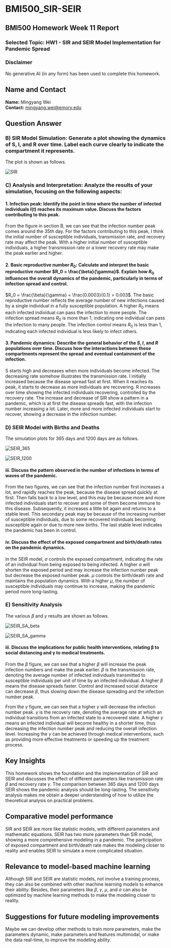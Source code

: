 # BMI500_SIR-SEIR
## BMI500 Homework Week 11 Report
### Selected Topic: HW1 - SIR and SEIR Model Implementation for Pandemic Spread
### Disclaimer
No generative AI (in any form) has been used to complete this homework.

## Name and Contact
**Name:** Mingyang Wei <br>
**Contact:** mingyang.wei@emory.edu

## Question Answer
### B) SIR Model Simulation: Generate a plot showing the dynamics of S, I, and R over time. Label each curve clearly to indicate the compartment it represents.
The plot is shown as follows.

![SIR](images/SIR.png "SIR Simulation")

### C) Analysis and Interpretation: Analyze the results of your simulation, focusing on the following aspects:
#### 1. **Infection peak:** Identify the point in time where the number of infected individuals $I(t)$ reaches its maximum value. Discuss the factors contributing to this peak.
From the figure in section B, we can see that the infection number peak comes around the 35th day. For the factors contributing to this peak, I think the initial number of susceptible individuals, transmission rate, and recovery rate may affect the peak. With a higher initial number of susceptible individuals, a higher transmission rate or a lower recovery rate may make the peak earlier and higher.

#### 2. **Basic reproductive number $R_0$:** Calculate and interpret the basic reproductive number $R_0 = \frac{\beta}{\gamma}$. Explain how $R_0$ influences the overall dynamics of the pandemic, particularly in terms of infection spread and control.
$R_0 = \frac{\beta}{\gamma} =  \frac{0.0003}{0.1} = 0.003$. The basic reproductive number reflects the average number of new infections caused by a single individual in a fully susceptible population. A higher $R_0$ means each infected individual can pass the infection to more people. The infection spread means $R_0$ is more than 1, indicating one individual can pass the infection to many people. The infection control means $R_0$ is less than 1, indicating each infected individual is less likely to infect others.


#### 3. **Pandemic dynamics:** Describe the general behavior of the $S$, $I$, and $R$ populations over time. Discuss how the interactions between these compartments represent the spread and eventual containment of the infection.
S starts high and decreases when more individuals become infected. The decreasing rate somehow illustrates the transmission rate. I initially increased because the disease spread fast at first. When it reaches its peak, it starts to decrease as more individuals are recovering. R increases over time showing the infected individuals recovering, controlled by the recovery rate. The increase and decrease of SIR show a pattern in a pandemic, which is at first the disease spreads fast, with the infection number increasing a lot. Later, more and more infected individuals start to recover, showing a decrease in the infection number.

### D) SEIR Model with Births and Deaths
The simulation plots for 365 days and 1200 days are as follows.

![SEIR_365](images/SEIR_365.png "SEIR Simulation for 365 Days")

![SEIR_1200](images/SEIR_1200.png "SEIR Simulation for 1200 Days")

#### iii. Discuss the pattern observed in the number of infections in terms of waves of the pandemic.
From the two figures, we can see that the infection number first increases a lot, and rapidly reaches the peak, because the disease spread quickly at first. Then falls back to a low level, and this may be because more and more infected individuals start to recover and some of them become immune to this disease. Subsequently, it increases a little bit again and returns to a stable level. This secondary peak may be because of the increasing number of susceptible individuals, due to some recovered individuals becoming susceptible again or due to more new births. The last stable level indicates the pandemic has been in control.


#### iv. Discuss the effect of the exposed compartment and birth/death rates on the pandemic dynamics.
In the SEIR model, $\sigma$ controls the exposed compartment, indicating the rate of an individual from being exposed to being infected. A higher $\sigma$ will shorten the exposed period and may increase the infection number peak but decrease the exposed number peak. $\mu$ controls the birth/death rate and maintains the population dynamics. With a higher $\mu$, the number of susceptible individuals may continue to increase, making the pandemic period more long-lasting.

### E) Sensitivity Analysis
The various $\beta$ and $\gamma$ results are shown as follows.

![SEIR_SA_beta](images/SEIR_SA_beta.png "SEIR Sensitivity Analysis for Various beta")

![SEIR_SA_gamma](images/SEIR_SA_gamma.png "SEIR Sensitivity Analysis for Various gamma")

#### iii. Discuss the implications for public health interventions, relating β to social distancing and γ to medical treatments.
From the $\beta$ figure, we can see that a higher $\beta$ will increase the peak infection numbers and make the peak earlier. $\beta$ is the transmission rate, denoting the average number of infected individuals transmitted to susceptible individuals per unit of time by an infected individual. A higher $\beta$ means the disease spreads faster. Control and increased social distance can decrease $\beta$, thus slowing down the disease spreading and the infection number peak.

From the $\gamma$ figure, we can see that a higher $\gamma$ will decrease the infection number peak. $\gamma$ is the recovery rate, denoting the average rate at which an individual transitions from an infected state to a recovered state. A higher $\gamma$ means an infected individual will become healthy in a shorter time, thus decreasing the infection number peak and reducing the overall infection level. Increasing the $\gamma$ can be achieved through medical interventions, such as providing more effective treatments or speeding up the treatment process.


## Key Insights
This homework shows the foundation and the implementation of SIR and SEIR and discusses the effect of different parameters like transmission rate $\beta$ and recovery rate $\gamma$. The comparison between 365 days and 1200 days SEIR shows the pandemic analysis should be long-lasting. The sensitivity analysis makes me obtain a deeper understanding of how to utilize the theoretical analysis on practical problems.

## Comparative model performance
SIR and SEIR are more like statistic models, with different parameters and mathematic equations. SEIR has two more parameters than SIR model, showing a more comprehensive modeling in a pandemic. The participation of exposed compartment and birth/death rate makes the modeling closer to reality and enables SEIR to simulate a more complicated situation.

## Relevance to model-based machine learning
Although SIR and SEIR are statistic models, not involve a training process, they can also be combined with other machine learning models to enhance their ability. Besides, their parameters like $\beta$, $\gamma$, $\mu$, and $\sigma$ can also be optimized by machine learning methods to make the modeling closer to reality.

## Suggestions for future modeling improvements
Maybe we can develop other methods to train more parameters, make the parameters dynamic, make parameters and features multimodal, or make the data real-time, to improve the modeling ability.